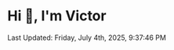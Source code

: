 <h1>Hi 👋, I'm Victor </h1>

<!--RECENT_ACTIVITY:start-->
<!--RECENT_ACTIVITY:end-->

<!--RECENT_ACTIVITY:last_update-->
Last Updated: Friday, July 4th, 2025, 9:37:46 PM
<!--RECENT_ACTIVITY:last_update_end-->
